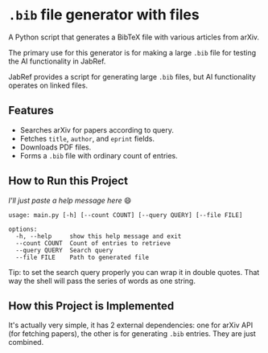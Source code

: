 # `.bib` file generator with files

A Python script that generates a BibTeX file with various articles from arXiv.

The primary use for this generator is for making a large `.bib` file for testing the AI functionality in JabRef.

JabRef provides a script for generating large `.bib` files, but AI functionality operates on linked files.

## Features

- Searches arXiv for papers according to query.
- Fetches `title`, `author`, and `eprint` fields.
- Downloads PDF files.
- Forms a `.bib` file with ordinary count of entries.

## How to Run this Project

*I'll just paste a help message here* 😄

```
usage: main.py [-h] [--count COUNT] [--query QUERY] [--file FILE]

options:
  -h, --help     show this help message and exit
  --count COUNT  Count of entries to retrieve
  --query QUERY  Search query
  --file FILE    Path to generated file
```

Tip: to set the search query properly you can wrap it in double quotes. That way the shell will pass the series of words as one string.

## How this Project is Implemented

It's actually very simple, it has 2 external dependencies: one for arXiv API (for fetching papers), the other is for generating `.bib` entries. They are just combined.

